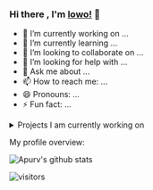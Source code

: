 ### Hi there , I'm [lowo!](https://lowo.github.io/blog) 👋

<!--
**jlower/jlower** is a ✨ _special_ ✨ repository because its `README.md` (this file) appears on your GitHub profile.

Here are some ideas to get you started:

-->

- 🔭 I’m currently working on ...
- 🌱 I’m currently learning ...
- 👯 I’m looking to collaborate on ...
- 🤔 I’m looking for help with ...
- 💬 Ask me about ...
- 📫 How to reach me: ...
- 😄 Pronouns: ...
- ⚡ Fun fact: ...



<details>
<summary>
  Projects I am currently working on
</summary>

<br />

[![ReadMe Card](https://github-readme-stats.vercel.app/api/pin/?username=jlower&repo=BlueArchive-Cursors)](https://github.com/jlower/BlueArchive-Cursors)

<br />

</details>


<div><p>My profile overview: </p></div>

![Apurv's github stats](https://github-readme-stats.vercel.app/api?username=jlower&show_icons=true)
<br />

![visitors](https://visitor-badge.laobi.icu/badge?page_id=jlower)
